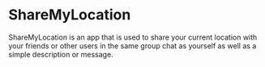 # ShareMyLocation

ShareMyLocation is an app that is used to share your current location with your
friends or other users in the same group chat as yourself as well as a simple
description or message.

